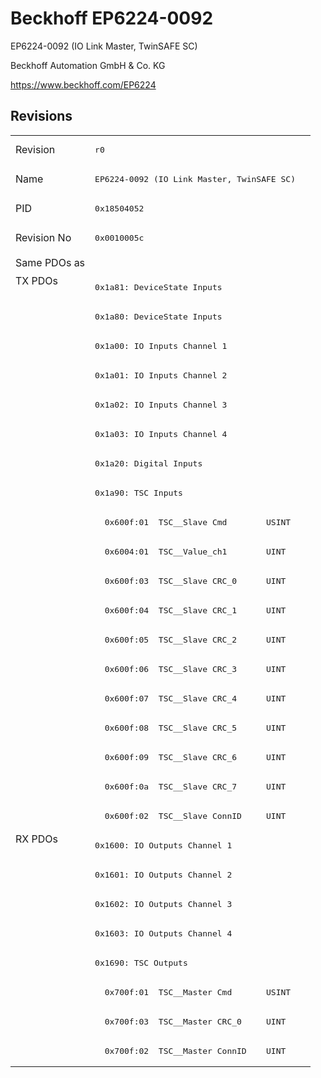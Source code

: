 # Beckhoff EP6224-0092

EP6224-0092 (IO Link Master, TwinSAFE SC)

Beckhoff Automation GmbH & Co. KG

https://www.beckhoff.com/EP6224

## Revisions
<table>
<tr >
<td>Revision</td>
<td><pre>r0</pre></td>
</tr>
<tr >
<td>Name</td>
<td><pre>EP6224-0092 (IO Link Master, TwinSAFE SC)</pre></td>
</tr>
<tr >
<td>PID</td>
<td><pre>0x18504052</pre></td>
</tr>
<tr >
<td>Revision No</td>
<td><pre>0x0010005c</pre></td>
</tr>
<tr >
<td>Same PDOs as</td>
<td><pre></pre></td>
</tr>
<tr class="txpdo pdosection">
<td rowspan=19 valign=top>TX PDOs</td>
<td><pre>0x1a81: DeviceState Inputs</pre></td>
<td></td>
</tr>
<tr class="txpdo pdosection">
<td><pre>0x1a80: DeviceState Inputs</pre></td>
</tr>
<tr class="txpdo pdosection">
<td><pre>0x1a00: IO Inputs Channel 1</pre></td>
</tr>
<tr class="txpdo pdosection">
<td><pre>0x1a01: IO Inputs Channel 2</pre></td>
</tr>
<tr class="txpdo pdosection">
<td><pre>0x1a02: IO Inputs Channel 3</pre></td>
</tr>
<tr class="txpdo pdosection">
<td><pre>0x1a03: IO Inputs Channel 4</pre></td>
</tr>
<tr class="txpdo pdosection">
<td><pre>0x1a20: Digital Inputs</pre></td>
</tr>
<tr class="txpdo pdosection">
<td><pre>0x1a90: TSC Inputs</pre></td>
</tr>
<tr class="txpdo">
<td><pre>  0x600f:01  TSC__Slave Cmd        USINT</pre></td>
</tr>
<tr class="txpdo">
<td><pre>  0x6004:01  TSC__Value_ch1        UINT</pre></td>
</tr>
<tr class="txpdo">
<td><pre>  0x600f:03  TSC__Slave CRC_0      UINT</pre></td>
</tr>
<tr class="txpdo">
<td><pre>  0x600f:04  TSC__Slave CRC_1      UINT</pre></td>
</tr>
<tr class="txpdo">
<td><pre>  0x600f:05  TSC__Slave CRC_2      UINT</pre></td>
</tr>
<tr class="txpdo">
<td><pre>  0x600f:06  TSC__Slave CRC_3      UINT</pre></td>
</tr>
<tr class="txpdo">
<td><pre>  0x600f:07  TSC__Slave CRC_4      UINT</pre></td>
</tr>
<tr class="txpdo">
<td><pre>  0x600f:08  TSC__Slave CRC_5      UINT</pre></td>
</tr>
<tr class="txpdo">
<td><pre>  0x600f:09  TSC__Slave CRC_6      UINT</pre></td>
</tr>
<tr class="txpdo">
<td><pre>  0x600f:0a  TSC__Slave CRC_7      UINT</pre></td>
</tr>
<tr class="txpdo">
<td><pre>  0x600f:02  TSC__Slave ConnID     UINT</pre></td>
</tr>
<tr class="rxpdo pdosection">
<td rowspan=8 valign=top>RX PDOs</td>
<td><pre>0x1600: IO Outputs Channel 1</pre></td>
<td></td>
</tr>
<tr class="rxpdo pdosection">
<td><pre>0x1601: IO Outputs Channel 2</pre></td>
</tr>
<tr class="rxpdo pdosection">
<td><pre>0x1602: IO Outputs Channel 3</pre></td>
</tr>
<tr class="rxpdo pdosection">
<td><pre>0x1603: IO Outputs Channel 4</pre></td>
</tr>
<tr class="rxpdo pdosection">
<td><pre>0x1690: TSC Outputs</pre></td>
</tr>
<tr class="rxpdo">
<td><pre>  0x700f:01  TSC__Master Cmd       USINT</pre></td>
</tr>
<tr class="rxpdo">
<td><pre>  0x700f:03  TSC__Master CRC_0     UINT</pre></td>
</tr>
<tr class="rxpdo">
<td><pre>  0x700f:02  TSC__Master ConnID    UINT</pre></td>
</tr>
</table>
